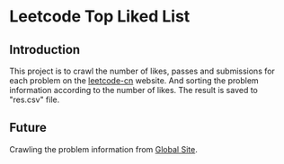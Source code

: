 # Leetcode Top Liked List
## Introduction
This project is to crawl the number of likes, passes and submissions for each problem on the [leetcode-cn](https://leetcode-cn.com/) website. And sorting the problem information according to the number of likes.
The result is saved to "res.csv" file.
## Future
Crawling the problem information from [Global Site](https://leetcode.com/).